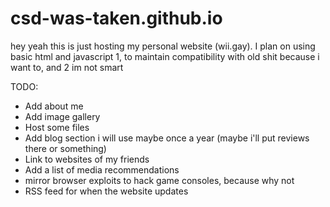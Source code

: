 # csd-was-taken.github.io

hey yeah this is just hosting my personal website (wii.gay). I plan on using basic html and javascript 1, to maintain compatibility with old shit because i want to, and 2 im not smart

TODO:
* Add about me
* Add image gallery
* Host some files
* Add blog section i will use maybe once a year (maybe i'll put reviews there or something)
* Link to websites of my friends
* Add a list of media recommendations
* mirror browser exploits to hack game consoles, because why not
* RSS feed for when the website updates
